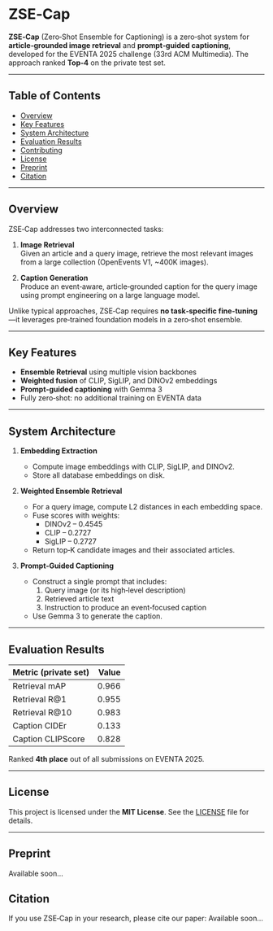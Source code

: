 # ZSE‑Cap

**ZSE‑Cap** (Zero‑Shot Ensemble for Captioning) is a zero‑shot system for **article‑grounded image retrieval** and **prompt‑guided captioning**, developed for the EVENTA 2025 challenge (33rd ACM Multimedia). The approach ranked **Top‑4** on the private test set.

---

## Table of Contents

- [Overview](#overview)  
- [Key Features](#key-features)  
- [System Architecture](#system-architecture)  
- [Evaluation Results](#evaluation-results)  
- [Contributing](#contributing)  
- [License](#license)  
- [Preprint](#preprint)
- [Citation](#citation)  

---

## Overview

ZSE‑Cap addresses two interconnected tasks:

1. **Image Retrieval**  
   Given an article and a query image, retrieve the most relevant images from a large collection (OpenEvents V1, ~400K images).

2. **Caption Generation**  
   Produce an event‑aware, article‑grounded caption for the query image using prompt engineering on a large language model.

Unlike typical approaches, ZSE‑Cap requires **no task‑specific fine‑tuning**—it leverages pre‑trained foundation models in a zero‑shot ensemble.

---

## Key Features

- **Ensemble Retrieval** using multiple vision backbones  
- **Weighted fusion** of CLIP, SigLIP, and DINOv2 embeddings  
- **Prompt‑guided captioning** with Gemma 3
- Fully zero‑shot: no additional training on EVENTA data  

---

## System Architecture

1. **Embedding Extraction**  
   - Compute image embeddings with CLIP, SigLIP, and DINOv2.  
   - Store all database embeddings on disk.

2. **Weighted Ensemble Retrieval**  
   - For a query image, compute L2 distances in each embedding space.  
   - Fuse scores with weights:  
     - DINOv2 – 0.4545  
     - CLIP – 0.2727  
     - SigLIP – 0.2727  
   - Return top‐K candidate images and their associated articles.

3. **Prompt‑Guided Captioning**  
   - Construct a single prompt that includes:  
     1. Query image (or its high‑level description)  
     2. Retrieved article text  
     3. Instruction to produce an event‑focused caption  
   - Use Gemma 3 to generate the caption.

---

## Evaluation Results

| Metric (private set)         | Value   |
|------------------------------|--------:|
| Retrieval mAP                | 0.966   |
| Retrieval R@1                | 0.955   |
| Retrieval R@10               | 0.983   |
| Caption CIDEr                | 0.133   |
| Caption CLIPScore            | 0.828   |

Ranked **4th place** out of all submissions on EVENTA 2025.

---

## License

This project is licensed under the **MIT License**. See the [LICENSE](LICENSE) file for details.

---

## Preprint

Available soon...

## Citation

If you use ZSE‑Cap in your research, please cite our paper: Available soon...


